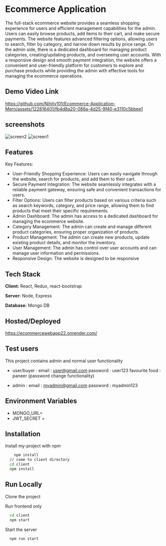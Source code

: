 
#   Ecommerce Application

The full-stack ecommerce website provides a seamless shopping experience for users and efficient management capabilities for the admin. Users can easily browse products, add items to their cart, and make secure payments. The website features advanced filtering options, allowing users to search, filter by category, and narrow down results by price range. On the admin side, there is a dedicated dashboard for managing product categories, creating/updating products, and overseeing user accounts. With a responsive design and smooth payment integration, the website offers a convenient and user-friendly platform for customers to explore and purchase products while providing the admin with effective tools for managing the ecommerce operations.



## Demo Video Link

https://github.com/Nihitv101/Ecommerce-Application-Mern/assets/122816401/fb4d8a20-086a-4d25-9f40-e3110c5bbee1

## screenshots


![screen2](https://github.com/Nihitv101/Ecommerce-Application-Mern/assets/122816401/b539794a-aa92-4945-bd8a-7a0f0320314f)
![screen1](https://github.com/Nihitv101/Ecommerce-Application-Mern/assets/122816401/30e04c1e-0394-4f59-8e9e-071446f29e78)




















## Features

Key Features:

- User-Friendly Shopping Experience: Users can easily navigate through the website, search for products, and add them to their cart.
- Secure Payment Integration: The website seamlessly integrates with a reliable payment gateway, ensuring safe and convenient transactions for users.
- Filter Options: Users can filter products based on various criteria such as search keywords, category, and price range, allowing them to find products that meet their specific requirements.
- Admin Dashboard: The admin has access to a dedicated dashboard for managing the ecommerce website.
- Category Management: The admin can create and manage different product categories, ensuring proper organization of products.
- Product Management: The admin can create new products, update existing product details, and monitor the inventory.
- User Management: The admin has control over user accounts and can manage user information and permissions.
- Responsive Design: The website is designed to be responsive
## Tech Stack

**Client:** React, Redux, react-bootstrap

**Server:** Node, Express

**Database:** Mongo DB



## Hosted/Deployed

https://ecommercewebapp22.onrender.com/
## Test users

This project contains admin and normal user functionality
- user/buyer : email : user@gmail.com  password : user123 favourite food : paneer (password change functionality)


- admin : email : myadmin@gmail.com password : myadmin123
## Environment Variables

- MONGO_URL=<yourmongourl> 
- JWT_SECRET = <yourSecret>


## Installation

Install my-project with npm

```bash
    npm install
  // come to client directory 
  cd client
  npm install
```


    
## Run Locally

Clone the project

Run frontend only

```bash
  cd client
  npm start
```

Start the server

```bash
  npm run start
```

